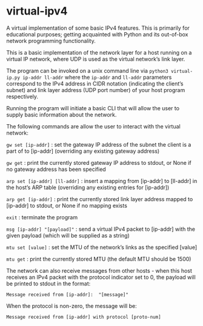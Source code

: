 # virtual-ipv4
A virtual implementation of some basic IPv4 features. This is primarily for educational purposes; getting acquainted with Python and its out-of-box network programming functionality.

This is a basic implementation of the network layer for a host running on a virtual IP network, where UDP is used as the virtual network’s link layer.

The program can be invoked on a unix command line via `python3 virtual-ip.py ip-addr ll-addr` where the `ip-addr` and `ll-addr` parameters correspond to the IPv4 address in CIDR notation (indicating the client’s subnet) and link layer address (UDP port number) of your host program respectively.

Running the program will initiate a basic CLI that will allow the user to supply basic information about the network.

The following commands are allow the user to interact with the virtual network:

`gw set [ip-addr]` : set the gateway IP address of the subnet the client is a part of to [ip-addr] (overriding any existing gateway address)

`gw get` : print the currently stored gateway IP address to stdout, or None if no gateway address has been specified

`arp set [ip-addr] [ll-addr]` : insert a mapping from [ip-addr] to [ll-addr] in the host’s ARP table (overriding any existing entries for [ip-addr])

`arp get [ip-addr]` : print the currently stored link layer address mapped to [ip-addr] to stdout, or None if no mapping exists

`exit` : terminate the program

`msg [ip-addr] "[payload]"` : send a virtual IPv4 packet to [ip-addr] with the given payload (which will be supplied as a string)

`mtu set [value]` : set the MTU of the network’s links as the specified [value]

`mtu get` : print the currently stored MTU (the default MTU should be 1500)

The network can also receive messages from other hosts - when this host receives an IPv4 packet with the protocol indicator set to 0, the payload will be printed to stdout in the format:

`Message received from [ip-addr]:  "[message]"`

When the protocol is non-zero, the message will be:

`Message received from [ip-addr] with protocol [proto-num]`
